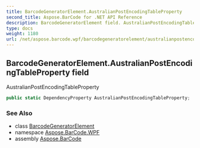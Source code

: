```yaml
---
title: BarcodeGeneratorElement.AustralianPostEncodingTableProperty
second_title: Aspose.BarCode for .NET API Reference
description: BarcodeGeneratorElement field. AustralianPostEncodingTableProperty
type: docs
weight: 1180
url: /net/aspose.barcode.wpf/barcodegeneratorelement/australianpostencodingtableproperty/
---
```

## BarcodeGeneratorElement.AustralianPostEncodingTableProperty field

AustralianPostEncodingTableProperty

```csharp
public static DependencyProperty AustralianPostEncodingTableProperty;
```

### See Also

* class [BarcodeGeneratorElement](../)
* namespace [Aspose.BarCode.WPF](../../barcodegeneratorelement/)
* assembly [Aspose.BarCode](../../../)


